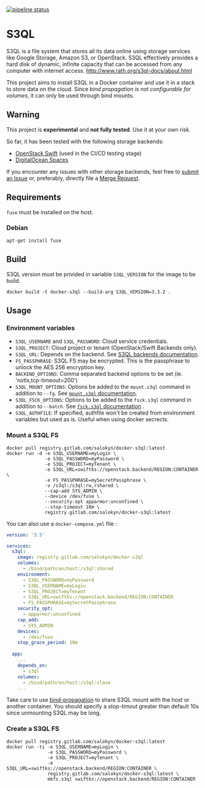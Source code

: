 [![pipeline status](https://gitlab.com/Salokyn/docker-s3ql/badges/master/pipeline.svg)](https://gitlab.com/Salokyn/docker-s3ql/commits/master)

# S3QL

S3QL is a file system that stores all its data online using storage services like Google Storage, Amazon S3, or OpenStack. S3QL effectively provides a hard disk of dynamic, infinite capacity that can be accessed from any computer with internet access.
http://www.rath.org/s3ql-docs/about.html

This project aims to install S3QL in a Docker container and use it in a stack to store data on the cloud. Since *bind propagation is not configurable for volumes*, it can only be used through bind mounts.

## Warning

This project is **experimental** and **not fully tested**. Use it at your own risk.

So far, it has been tested with the following storage backends:

- [OpenStack Swift](https://docs.openstack.org/swift/latest/) (used in the CI/CD testing stage)
- [DigitalOcean Spaces](https://www.digitalocean.com/products/spaces/) 

If you encounter any issues with other storage backends, feel free to [submit an Issue](https://gitlab.com/Salokyn/docker-s3ql/issues) or, preferably, directly file a [Merge Request](https://gitlab.com/Salokyn/docker-s3ql/merge_requests).

## Requirements
`fuse` must be installed on the host.
### Debian
```shell
apt-get install fuse
```

## Build
S3QL version must be privided in variable `S3QL_VERSION` for the image to be build.

```shell
docker build -t docker-s3ql --build-arg S3QL_VERSION=3.3.2 .
```

## Usage

### Environment variables

- `S3QL_USERNAME` and `S3QL_PASSWORD`: Cloud service credentials.
- `S3QL_PROJECT`: Cloud project or tenant (OpenStack/Swift Backends only).
- `S3QL_URL`: Depends on the backend. See [S3QL backends documentation](http://www.rath.org/s3ql-docs/backends.html).
- `FS_PASSPHRASE`: S3QL FS may be encrypted. This is the passphrase to unlock the AES 256 encryption key.
- `BACKEND_OPTIONS`: Comma separated backend options to be set (ie. 'notls,tcp-timeout=200')
- `S3QL_MOUNT_OPTIONS`: Options be added to the `mount.s3ql` command in addition to `--fg`. See [`mount.s3ql` documentation](http://www.rath.org/s3ql-docs/man/mount.html).
- `S3QL_FSCK_OPTIONS`: Options to be added to the `fsck.s3ql` command in addition to `--batch`. See [`fsck.s3ql` documentation](http://www.rath.org/s3ql-docs/man/fsck.html) .
- `S3QL_AUTHFILE`: If specified, authfile won't be created from environment variables but used as is. Useful when using docker secrects.

### Mount a S3QL FS

```shell
docker pull registry.gitlab.com/salokyn/docker-s3ql:latest
docker run -d -e S3QL_USERNAME=myLogin \
              -e S3QL_PASSWORD=myPassword \
              -e S3QL_PROJECT=myTenant \
              -e S3QL_URL=swiftks://openstack.backend/REGION:CONTAINER \
              -e FS_PASSPHRASE=mySecretPassphrase \
              -v /s3ql:/s3ql:rw,rshared \
              --cap-add SYS_ADMIN \
              --device /dev/fuse \
              --security-opt apparmor:unconfined \
              --stop-timeout 10m \
              registry.gitlab.com/salokyn/docker-s3ql:latest
```

You can also use a `docker-compose.yml` file :

```yaml
version: '3.5'

services:
  s3ql:
    image: registry.gitlab.com/salokyn/docker-s3ql
    volumes:
      - /bind/path/on/host:/s3ql:shared
    environment:
      - S3QL_PASSWORD=myPassword
      - S3QL_USERNAME=myLogin
      - S3QL_PROJECT=myTenant
      - S3QL_URL=swiftks://openstack.backend/REGION:CONTAINER
      - FS_PASSPHRASE=mySecretPassphrase
    security_opt:
      - apparmor:unconfined 
    cap_add:
      - SYS_ADMIN
    devices:
      - /dev/fuse
    stop_grace_period: 10m
  
  app:
    ...
    depends_on:
      - s3ql
    volumes:
      - /bind/path/on/host:/s3ql:slave
    ...
```

Take care to use [bind-propagation](https://docs.docker.com/storage/bind-mounts/#configure-bind-propagation) to share S3QL mount with the host or another container.
You should specify a *stop-timout* greater than default 10s since unmounting S3QL may be long.

### Create a S3QL FS
```shell
docker pull registry.gitlab.com/salokyn/docker-s3ql:latest
docker run -ti -e S3QL_USERNAME=myLogin \
               -e S3QL_PASSWORD=myPassword \
               -e S3QL_PROJECT=myTenant \
               -e S3QL_URL=swiftks://openstack.backend/REGION:CONTAINER \
               registry.gitlab.com/salokyn/docker-s3ql:latest \
               mkfs.s3ql swiftks://openstack.backend/REGION:CONTAINER
```
